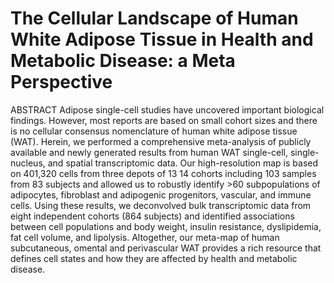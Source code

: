 # The Cellular Landscape of Human White Adipose Tissue in Health and Metabolic Disease: a Meta Perspective

ABSTRACT
Adipose single-cell studies have uncovered important biological findings. However, most reports are based on small cohort sizes and there is no cellular consensus nomenclature of human white adipose tissue (WAT). Herein, we performed a comprehensive meta-analysis of publicly available and newly generated results from human WAT single-cell, single-nucleus, and spatial transcriptomic data. Our high-resolution map is based on 401,320  cells from three depots of 13 14  cohorts including 103 samples from 83 subjects and allowed us to robustly identify >60 subpopulations of adipocytes, fibroblast and adipogenic progenitors, vascular, and immune cells. Using these results, we deconvolved bulk transcriptomic data from eight independent cohorts (864 subjects) and identified associations between cell populations and body weight, insulin resistance, dyslipidemia, fat cell volume, and lipolysis. Altogether, our meta-map of human subcutaneous, omental and perivascular WAT provides a rich resource that defines cell states and how they are affected by health and metabolic disease. 
